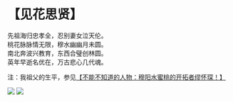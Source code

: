 # 【见花思贤】

先祖海归忠孝全，忍别妻女泣天伦。  
桃花脉脉情无限，穆水幽幽月未圆。  
南北奔波兴教育，东西合璧创林圆。  
英年早逝名优在，万古悲心几代魂。 

注：我祖父的生平，参见[【不能不知道的人物：穆阳水蜜桃的开拓者缪怀琛！】](https://mp.weixin.qq.com/s/yHeTOYSul2H7movGAnC7BA)

![](16a.jpg)
![](16b.jpg)